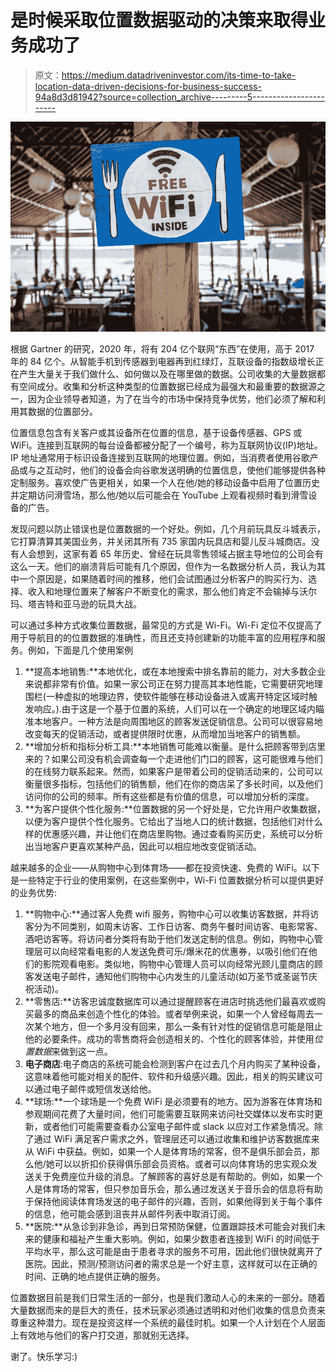 # 是时候采取位置数据驱动的决策来取得业务成功了

> 原文：<https://medium.datadriveninvestor.com/its-time-to-take-location-data-driven-decisions-for-business-success-94a8d3d81942?source=collection_archive---------5----------------------->

![](img/279fd516745040b26ca46332b87e58ff.png)

根据 Gartner 的研究，2020 年，将有 204 亿个联网“东西”在使用，高于 2017 年的 84 亿个。从智能手机到传感器到电器再到红绿灯，互联设备的指数级增长正在产生大量关于我们做什么、如何做以及在哪里做的数据。公司收集的大量数据都有空间成分。收集和分析这种类型的位置数据已经成为最强大和最重要的数据源之一，因为企业领导者知道，为了在当今的市场中保持竞争优势，他们必须了解和利用其数据的位置部分。

位置信息包含有关客户或其设备所在位置的信息，基于设备传感器、GPS 或 WiFi。连接到互联网的每台设备都被分配了一个编号，称为互联网协议(IP)地址。IP 地址通常用于标识设备连接到互联网的地理位置。例如，当消费者使用谷歌产品或与之互动时，他们的设备会向谷歌发送明确的位置信息，使他们能够提供各种定制服务。喜欢使广告更相关，如果一个人在他/她的移动设备中启用了位置历史并定期访问滑雪场，那么他/她以后可能会在 YouTube 上观看视频时看到滑雪设备的广告。

发现问题以防止错误也是位置数据的一个好处。例如，几个月前玩具反斗城表示，它打算清算其美国业务，并关闭其所有 735 家国内玩具店和婴儿反斗城商店。没有人会想到，这家有着 65 年历史、曾经在玩具零售领域占据主导地位的公司会有这么一天。他们的崩溃背后可能有几个原因，但作为一名数据分析人员，我认为其中一个原因是，如果随着时间的推移，他们会试图通过分析客户的购买行为、选择、收入和地理位置来了解客户不断变化的需求，那么他们肯定不会输掉与沃尔玛、塔吉特和亚马逊的玩具大战。

可以通过多种方式收集位置数据，最常见的方式是 Wi-Fi。Wi-Fi 定位不仅提高了用于导航目的的位置数据的准确性，而且还支持创建新的功能丰富的应用程序和服务。例如，下面是几个使用案例

1.  **提高本地销售:**本地优化，或在本地搜索中排名靠前的能力，对大多数企业来说都非常有价值。如果一家公司正在努力提高其本地性能，它需要研究地理围栏(一种虚拟的地理边界，使软件能够在移动设备进入或离开特定区域时触发响应。).由于这是一个基于位置的系统，人们可以在一个确定的地理区域内瞄准本地客户。一种方法是向周围地区的顾客发送促销信息。公司可以很容易地改变每天的促销活动，或者提供限时优惠，从而增加当地客户的销售额。
2.  **增加分析和指标分析工具:**本地销售可能难以衡量。是什么把顾客带到店里来的？如果公司没有机会调查每一个走进他们门口的顾客，这可能很难与他们的在线努力联系起来。然而，如果客户是带着公司的促销活动来的，公司可以衡量很多指标，包括他们的销售额，他们在你的商店呆了多长时间，以及他们访问你的公司的频率。所有这些都是有价值的信息，可以增加分析的深度。
3.  **为客户提供个性化服务:**位置数据的另一个好处是，它允许用户收集数据，以便为客户提供个性化服务。它给出了当地人口的统计数据，包括他们对什么样的优惠感兴趣，并让他们在商店里购物。通过查看购买历史，系统可以分析出当地客户更喜欢某种产品，因此可以相应地改变促销活动。

越来越多的企业——从购物中心到体育场——都在投资快速、免费的 WiFi。以下是一些特定于行业的使用案例，在这些案例中，Wi-Fi 位置数据分析可以提供更好的业务优势:

1.  **购物中心:**通过客人免费 wifi 服务，购物中心可以收集访客数据，并将访客分为不同类别，如周末访客、工作日访客、商务午餐时间访客、电影常客、酒吧访客等。将访问者分类将有助于他们发送定制的信息。例如，购物中心管理层可以向经常看电影的人发送免费可乐/爆米花的优惠券，以吸引他们在他们的影院观看电影。类似地，购物中心管理人员可以向经常光顾儿童商店的顾客发送电子邮件，通知他们购物中心内发生的儿童活动(如万圣节或圣诞节庆祝活动)。
2.  **零售店:**访客忠诚度数据库可以通过提醒顾客在进店时挑选他们最喜欢或购买最多的商品来创造个性化的体验。或者举例来说，如果一个人曾经每周去一次某个地方，但一个多月没有回来，那么一条有针对性的促销信息可能是阻止他的必要条件。成功的零售商将会创造相关的、个性化的顾客体验，并使用*位置数据*来做到这一点。
3.  **电子商店**:电子商店的系统可能会检测到客户在过去几个月内购买了某种设备，这意味着他可能对相关的配件、软件和升级感兴趣。因此，相关的购买建议可以通过电子邮件或短信发送给他。
4.  **球场:**一个球场是一个免费 WiFi 是必须要有的地方。因为游客在体育场和参观期间花费了大量时间，他们可能需要互联网来访问社交媒体以发布实时更新，或者他们可能需要查看办公室电子邮件或 slack 以应对工作紧急情况。除了通过 WiFi 满足客户需求之外，管理层还可以通过收集和维护访客数据库来从 WiFi 中获益。例如，如果一个人是体育场的常客，但不是俱乐部会员，那么他/她可以以折扣价获得俱乐部会员资格。或者可以向体育场的忠实观众发送关于免费座位升级的消息。了解顾客的喜好总是有帮助的。例如，如果一个人是体育场的常客，但只参加音乐会，那么通过发送关于音乐会的信息将有助于保持他阅读体育场发送的电子邮件的兴趣，否则，如果他得到关于每个事件的信息，他可能会感到沮丧并从邮件列表中取消订阅。
5.  **医院:**从急诊到非急诊，再到日常预防保健，位置跟踪技术可能会对我们未来的健康和福祉产生重大影响。例如，如果少数患者连接到 WiFi 的时间低于平均水平，那么这可能是由于患者寻求的服务不可用，因此他们很快就离开了医院。因此，预测/预测访问者的需求总是一个好主意，这样就可以在正确的时间、正确的地点提供正确的服务。

位置数据目前是我们日常生活的一部分，也是我们激动人心的未来的一部分。随着大量数据而来的是巨大的责任，技术玩家必须通过透明和对他们收集的信息负责来尊重这种潜力。现在是投资这样一个系统的最佳时机。如果一个人计划在个人层面上有效地与他们的客户打交道，那就别无选择。

谢了。快乐学习:)
